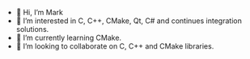 - 👋 Hi, I’m Mark
- 👀 I’m interested in C, C++, CMake, Qt, C# and continues integration solutions.
- 🌱 I’m currently learning CMake.
- 💞️ I’m looking to collaborate on C, C++ and CMake libraries.

<!---
mcsmit/mcsmit is a ✨ special ✨ repository because its `README.md` (this file) appears on your GitHub profile.
You can click the Preview link to take a look at your changes.
--->
